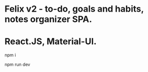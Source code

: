 # Felix v2 - to-do, goals and habits, notes organizer SPA.
# React.JS, Material-UI.


npm i

npm run dev
